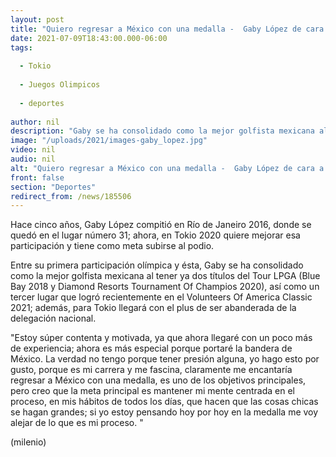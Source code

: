```yaml
---
layout: post
title: "Quiero regresar a México con una medalla -  Gaby López de cara a los Juegos Olímpicos"
date: 2021-07-09T18:43:00.000-06:00
tags:
  
  - Tokio
  
  - Juegos Olimpicos
  
  - deportes
  
author: nil
description: "Gaby se ha consolidado como la mejor golfista mexicana al tener ya dos títulos del Tour LPGA."
image: "/uploads/2021/images-gaby_lopez.jpg"
video: nil
audio: nil
alt: "Quiero regresar a México con una medalla -  Gaby López de cara a los Juegos Olímpicos"
front: false
section: "Deportes"
redirect_from: /news/185506
---
```


Hace cinco años, Gaby López compitió en Río de Janeiro 2016, donde se quedó en el lugar número 31; ahora, en Tokio 2020 quiere mejorar esa participación y tiene como meta subirse al podio.

Entre su primera participación olímpica y ésta, Gaby se ha consolidado como la mejor golfista mexicana al tener ya dos títulos del Tour LPGA (Blue Bay 2018 y Diamond Resorts Tournament Of Champios 2020), así como un tercer lugar que logró recientemente en el Volunteers Of America Classic 2021; además, para Tokio llegará con el plus de ser abanderada de la delegación nacional. 

"Estoy súper contenta y motivada, ya que ahora llegaré con un poco más de experiencia; ahora es más especial porque portaré la bandera de México.
La verdad no tengo porque tener presión alguna, yo hago esto por gusto, porque es mi carrera y me fascina, claramente me encantaría regresar a México con una medalla, es uno de los objetivos principales, pero creo que la meta principal es mantener mi mente centrada en el proceso, en mis hábitos de todos los días, que hacen que las cosas chicas se hagan grandes; si yo estoy pensando hoy por hoy en la medalla me voy alejar de lo que es mi proceso. "

(milenio)

